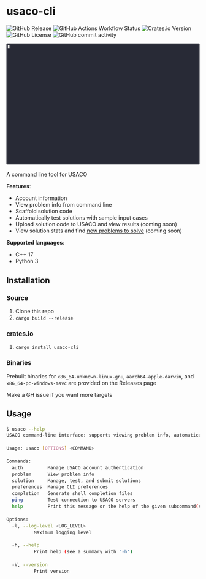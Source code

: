# usaco-cli

![GitHub Release](https://img.shields.io/github/v/release/grimsteel/usaco-cli?logo=github) ![GitHub Actions Workflow Status](https://img.shields.io/github/actions/workflow/status/grimsteel/usaco-cli/release.yml?logo=githubactions&logoColor=white) ![Crates.io Version](https://img.shields.io/crates/v/usaco-cli?logo=rust) ![GitHub License](https://img.shields.io/github/license/grimsteel/usaco-cli) ![GitHub commit activity](https://img.shields.io/github/commit-activity/m/grimsteel/usaco-cli?logo=git&logoColor=white)

![demo gif](demo/demo.gif)

A command line tool for USACO

**Features**:
- Account information
- View problem info from command line
- Scaffold solution code
- Automatically test solutions with sample input cases
- Upload solution code to USACO and view results (coming soon)
- View solution stats and find [new problems to solve](https://github.com/imgroot2/algo) (coming soon)

**Supported languages**:
- C++ 17
- Python 3

## Installation

### Source

1. Clone this repo
2. `cargo build --release`

### crates.io

1. `cargo install usaco-cli`

### Binaries

Prebuilt binaries for `x86_64-unknown-linux-gnu`, `aarch64-apple-darwin`, and `x86_64-pc-windows-msvc` are provided on the Releases page

Make a GH issue if you want more targets

## Usage

```sh
$ usaco --help
USACO command-line interface: supports viewing problem info, automatically testing solutions, and uploading solutions to USACO grading servers.

Usage: usaco [OPTIONS] <COMMAND>

Commands:
  auth         Manage USACO account authentication
  problem      View problem info
  solution     Manage, test, and submit solutions
  preferences  Manage CLI preferences
  completion   Generate shell completion files
  ping         Test connection to USACO servers
  help         Print this message or the help of the given subcommand(s)

Options:
  -l, --log-level <LOG_LEVEL>
          Maximum logging level

  -h, --help
          Print help (see a summary with '-h')

  -V, --version
          Print version
```
